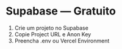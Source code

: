 # Supabase — Gratuito

1. Crie um projeto no Supabase
2. Copie Project URL e Anon Key
3. Preencha .env ou Vercel Environment
